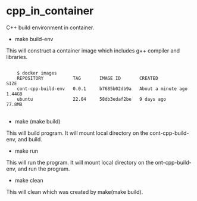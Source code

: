 # cpp_in_container
C++ build environment in container.


* make build-env

This will construct a container image which includes g++ compiler and libraries.

<pre>
<code>
    $ docker images
    REPOSITORY           TAG       IMAGE ID       CREATED              SIZE
    cont-cpp-build-env   0.0.1     b7685b02db9a   About a minute ago   1.44GB
    ubuntu               22.04     58db3edaf2be   9 days ago           77.8MB
</code>
</pre>

* make (make build)

This will build program. It will mount local directory on the cont-cpp-build-env, and build.    



* make run

This will run the program. It will mount local directory on the ont-cpp-build-env, and run the program.   


* make clean

This will clean which was created by make(make build).    

 
